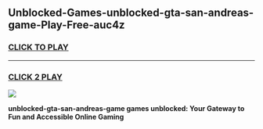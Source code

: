
## Unblocked-Games-unblocked-gta-san-andreas-game-Play-Free-auc4z
<h3>
<a href="https://premium76.site?title=unblocked-gta-san-andreas-game&ref=23A">CLICK TO PLAY</a></h3>
<hr>

<h3>
<a href="https://premium76.site?title=unblocked-gta-san-andreas-game&ref=23A">CLICK 2 PLAY</a>
  
</h3>

<a href="https://premium76.site?title=unblocked-gta-san-andreas-game&ref=23A"><img src="https://clearcache.store/games.png"></a>


**unblocked-gta-san-andreas-game games unblocked: Your Gateway to Fun and Accessible Online Gaming**
